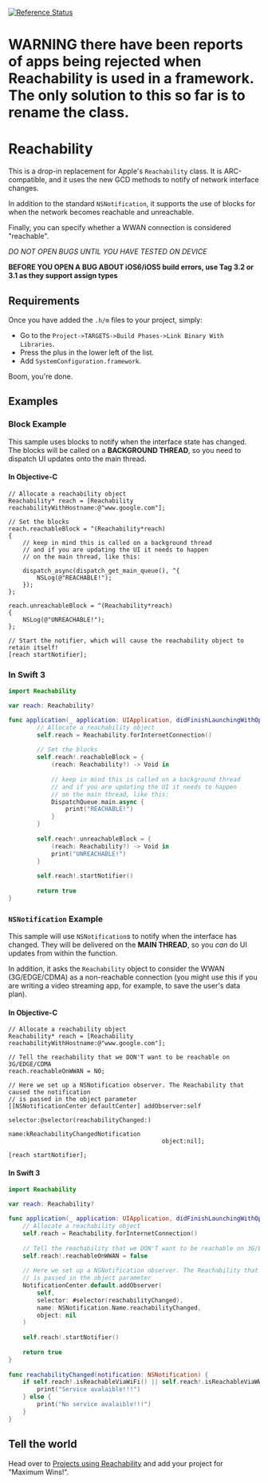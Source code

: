 [![Reference Status](https://www.versioneye.com/objective-c/reachability/reference_badge.svg?style=flat)](https://www.versioneye.com/objective-c/reachability/references)

# **WARNING** there have been reports of apps being rejected when Reachability is used in a framework. The only solution to this so far is to rename the class.

# Reachability

This is a drop-in replacement for Apple's `Reachability` class. It is ARC-compatible, and it uses the new GCD methods to notify of network interface changes.

In addition to the standard `NSNotification`, it supports the use of blocks for when the network becomes reachable and unreachable.

Finally, you can specify whether a WWAN connection is considered "reachable".

*DO NOT OPEN BUGS UNTIL YOU HAVE TESTED ON DEVICE*

**BEFORE YOU OPEN A BUG ABOUT iOS6/iOS5 build errors, use Tag 3.2 or 3.1 as they support assign types**

## Requirements

Once you have added the `.h/m` files to your project, simply:

* Go to the `Project->TARGETS->Build Phases->Link Binary With Libraries`.
* Press the plus in the lower left of the list.
* Add `SystemConfiguration.framework`.

Boom, you're done.

## Examples

### Block Example

This sample uses blocks to notify when the interface state has changed. The blocks will be called on a **BACKGROUND THREAD**, so you need to dispatch UI updates onto the main thread.

#### In Objective-C

```objc
// Allocate a reachability object
Reachability* reach = [Reachability reachabilityWithHostname:@"www.google.com"];

// Set the blocks
reach.reachableBlock = ^(Reachability*reach)
{
    // keep in mind this is called on a background thread
    // and if you are updating the UI it needs to happen
    // on the main thread, like this:

    dispatch_async(dispatch_get_main_queue(), ^{
        NSLog(@"REACHABLE!");
    });
};

reach.unreachableBlock = ^(Reachability*reach)
{
    NSLog(@"UNREACHABLE!");
};

// Start the notifier, which will cause the reachability object to retain itself!
[reach startNotifier];
```

### In Swift 3

```swift
import Reachability

var reach: Reachability?

func application(_ application: UIApplication, didFinishLaunchingWithOptions launchOptions: [UIApplicationLaunchOptionsKey: Any]?) -> Bool {
        // Allocate a reachability object
        self.reach = Reachability.forInternetConnection()
        
        // Set the blocks
        self.reach!.reachableBlock = {
            (reach: Reachability?) -> Void in
            
            // keep in mind this is called on a background thread
            // and if you are updating the UI it needs to happen
            // on the main thread, like this:
            DispatchQueue.main.async {
                print("REACHABLE!")
            }
        }
        
        self.reach!.unreachableBlock = {
            (reach: Reachability?) -> Void in
            print("UNREACHABLE!")
        }
        
        self.reach!.startNotifier()
    
        return true
}
```

### `NSNotification` Example

This sample will use `NSNotification`s to notify when the interface has changed. They will be delivered on the **MAIN THREAD**, so you *can* do UI updates from within the function.

In addition, it asks the `Reachability` object to consider the WWAN (3G/EDGE/CDMA) as a non-reachable connection (you might use this if you are writing a video streaming app, for example, to save the user's data plan).

#### In Objective-C

```objc
// Allocate a reachability object
Reachability* reach = [Reachability reachabilityWithHostname:@"www.google.com"];

// Tell the reachability that we DON'T want to be reachable on 3G/EDGE/CDMA
reach.reachableOnWWAN = NO;

// Here we set up a NSNotification observer. The Reachability that caused the notification
// is passed in the object parameter
[[NSNotificationCenter defaultCenter] addObserver:self
                                         selector:@selector(reachabilityChanged:)
                                             name:kReachabilityChangedNotification
                                           object:nil];

[reach startNotifier];
```

#### In Swift 3

```swift
import Reachability

var reach: Reachability?

func application(_ application: UIApplication, didFinishLaunchingWithOptions launchOptions: [UIApplicationLaunchOptionsKey: Any]?) -> Bool {
    // Allocate a reachability object
    self.reach = Reachability.forInternetConnection()
    
    // Tell the reachability that we DON'T want to be reachable on 3G/EDGE/CDMA
    self.reach!.reachableOnWWAN = false
    
    // Here we set up a NSNotification observer. The Reachability that caused the notification
    // is passed in the object parameter
    NotificationCenter.default.addObserver(
        self,
        selector: #selector(reachabilityChanged),
        name: NSNotification.Name.reachabilityChanged,
        object: nil
    )
    
    self.reach!.startNotifier()
    
    return true
}
        
func reachabilityChanged(notification: NSNotification) {
    if self.reach!.isReachableViaWiFi() || self.reach!.isReachableViaWWAN() {
        print("Service avalaible!!!")
    } else {
        print("No service avalaible!!!")
    }
}
```

## Tell the world

Head over to [Projects using Reachability](https://github.com/tonymillion/Reachability/wiki/Projects-using-Reachability) and add your project for "Maximum Wins!".
